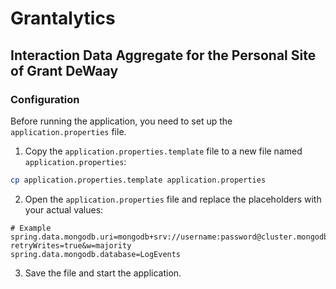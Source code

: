 # Grantalytics
## Interaction Data Aggregate for the Personal Site of Grant DeWaay

### Configuration
Before running the application, you need to set up the `application.properties` file.

1. Copy the `application.properties.template` file to a new file named `application.properties`:

```bash
cp application.properties.template application.properties
```

2. Open the `application.properties` file and replace the placeholders with your actual values:
```properties
# Example
spring.data.mongodb.uri=mongodb+srv://username:password@cluster.mongodb.net/?retryWrites=true&w=majority
spring.data.mongodb.database=LogEvents
```
3. Save the file and start the application.